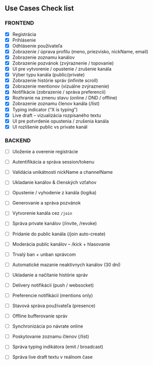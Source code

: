 ## Use Cases Check list

### FRONTEND

- [x] Registrácia
- [x] Prihlásenie
- [x] Odhlásenie používateľa
- [x] Zobrazenie / úprava profilu (meno, priezvisko, nickName, email)
- [x] Zobrazenie zoznamu kanálov
- [x] Zobrazenie pozvánok (zvýraznenie / topovanie)
- [x] UI pre vytvorenie / opustenie / zrušenie kanála
- [x] Výber typu kanála (public/private)
- [x] Zobrazenie histórie správ (infinite scroll)
- [x] Zobrazenie mentionov (vizuálne zvýraznenie)
- [x] Notifikácie (zobrazenie / správa preferencií)
- [x] Rozhranie na zmenu stavu (online / DND / offline)
- [x] Zobrazenie zoznamu členov kanála (/list)
- [x] Typing indicator (“X is typing”)
- [x] Live draft – vizualizácia rozpísaného textu
- [x] UI pre potvrdenie opustenia / zrušenia kanála
- [x] UI rozlíšenie public vs private kanál

### BACKEND

- [ ] Uloženie a overenie registrácie
- [ ] Autentifikácia a správa session/tokenu
- [ ] Validácia unikátnosti nickName a channelName
- [ ] Ukladanie kanálov & členských vzťahov
- [ ] Opustenie / vyhodenie z kanála (logika)
- [ ] Generovanie a správa pozvánok
- [ ] Vytvorenie kanála cez `/join`
- [ ] Správa private kanálov (/invite, /revoke)
- [ ] Pridanie do public kanála (/join auto-create)
- [ ] Moderácia public kanálov – /kick + hlasovanie
- [ ] Trvalý ban + unban správcom
- [ ] Automatické mazanie neaktívnych kanálov (30 dní)
- [ ] Ukladanie a načítanie histórie správ
- [ ] Delivery notifikácií (push / websocket)
- [ ] Preferencie notifikácií (mentions only)
- [ ] Stavová správa používateľa (presence)
- [ ] Offline bufferovanie správ
- [ ] Synchronizácia po návrate online
- [ ] Poskytovanie zoznamu členov (/list)
- [ ] Správa typing indikátora (emit / broadcast)
- [ ] Správa live draft textu v reálnom čase

